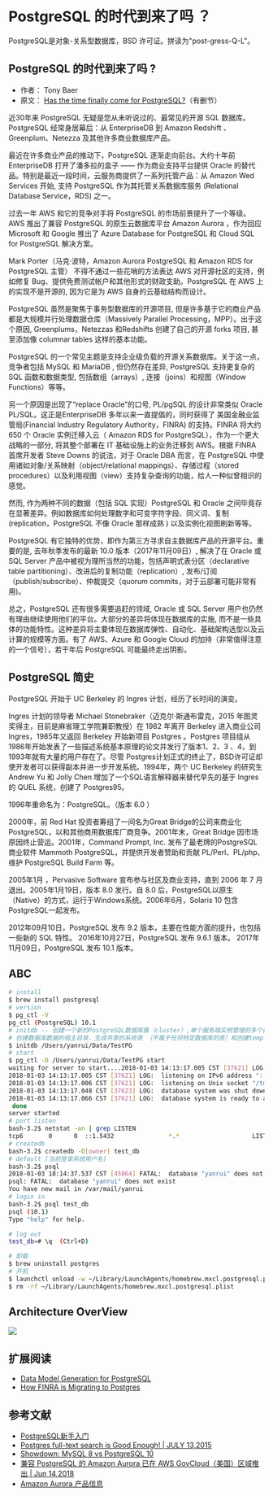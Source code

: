 # PostgreSQL 的时代到来了吗 ？

PostgreSQL是对象-关系型数据库，BSD 许可证。拼读为"post-gress-Q-L"。

## PostgreSQL 的时代到来了吗 ?

- 作者： Tony Baer
- 原文： [Has the time finally come for PostgreSQL?](https://www.zdnet.com/article/has-the-time-finally-come-for-postgresql/)（有删节）

近30年来 PostgreSQL 无疑是您从未听说过的、最常见的开源 SQL 数据库。PostgreSQL 经常身居幕后：从 EnterpriseDB 到 Amazon Redshift 、Greenplum、Netezza 及其他许多商业数据库产品。

最近在许多商业产品的推动下，PostgreSQL 逐渐走向前台。大约十年前 EnterpriseDB 打开了潘多拉的盒子 —— 作为商业支持平台提供 Oracle 的替代品。特别是最近一段时间，云服务商提供了一系列托管产品：从 Amazon Wed Services 开始, 支持 PostgreSQL 作为其托管关系数据库服务 (Relational Database Service，RDS) 之一。

过去一年 AWS 和它的竞争对手将 PostgreSQL 的市场前景提升了一个等级。AWS 推出了兼容 PostgreSQL 的原生云数据库平台 Amazon Aurora ，作为回应 Microsoft 和 Google 推出了 Azure Database for PostgreSQL 和 Cloud SQL for PostgreSQL 解决方案。

Mark Porter（马克·波特，Amazon Aurora PostgreSQL  和 Amazon RDS for PostgreSQL 主管） 不得不通过一些花哨的方法表达 AWS 对开源社区的支持，例如修复 Bug、提供免费测试帐户和其他形式的财政支助。PostgreSQL 在 AWS 上的实现不是开源的, 因为它是为 AWS 自身的云基础结构而设计。

PostgreSQL 虽然是聚焦于事务型数据库的开源项目, 但是许多基于它的商业产品都是大规模并行处理数据仓库（Massively Parallel Processing，MPP）。出于这个原因,  Greenplums，Netezzas 和Redshifts 创建了自己的开源 forks 项目, 甚至添加像 columnar tables 这样的基本功能。

PostgreSQL 的一个常见主题是支持企业级负载的开源关系数据库。关于这一点，竞争者包括 MySQL 和 MariaDB , 但仍然存在差异, PostgreSQL 支持更复杂的 SQL 函数和数据类型, 包括数组（arrays）, 连接（joins）和视图（Window Functions）等等。

另一个原因是出现了“replace Oracle”的口号, PL/pgSQL 的设计非常类似 Oracle PL/SQL。这正是EnterpriseDB 多年以来一直提倡的，同时获得了 美国金融业监管局(Financial Industry Regulatory Authority，FINRA) 的支持。FINRA 将大约 650 个 Oracle 实例迁移入云（ Amazon RDS for PostgreSQL），作为一个更大战略的一部分, 将其整个部署在 IT 基础设施上的业务迁移到 AWS。根据 FINRA 首席开发者 Steve Downs 的说法，对于  Oracle DBA 而言，在 PostgreSQL 中使用诸如对象/关系映射（object/relational mappings）、存储过程（stored procedures）以及利用视图（view）支持复杂查询的功能，给人一种似曾相识的感觉。

然而, 作为两种不同的数据（包括 SQL 实现）PostgreSQL 和 Oracle 之间毕竟存在显著差异。例如数据库如何处理数字和可变字符字段、同义词、复制 (replication，PostgreSQL 不像 Oracle 那样成熟 ) 以及实例化视图刷新等等。

PostgreSQL 有它独特的优势，即作为第三方寻求自主数据库产品的开源平台。重要的是, 去年秋季发布的最新 10.0 版本（2017年11月09日）, 解决了在 Oracle 或 SQL Server 产品中被视为理所当然的功能，包括声明式表分区（declarative table partitioning）、改进后的复制功能（replication）, 发布/订阅（publish/subscribe）、仲裁提交（quorum commits，对于云部署可能非常有用)。

总之，PostgreSQL 还有很多需要追赶的领域,  Oracle 或 SQL Server 用户也仍然有理由继续使用他们的平台。大部分的差异将体现在数据库的实施, 而不是一些具体的功能特性。这种差异将主要体现在数据库弹性、自动化、基础架构选型以及云计算的规模等方面。有了 AWS、Azure 和 Google Cloud 的加持（非常值得注意的一个信号），若干年后 PostgreSQL 可能最终走出阴影。

## PostgreSQL 简史

PostgreSQL 开始于 UC Berkeley 的 Ingres 计划，经历了长时间的演变。

Ingres 计划的领导者 Michael Stonebraker（迈克尔·斯通布雷克，2015 年图灵奖得主，目前是麻省理工学院兼职教授）在 1982 年离开 Berkeley 进入商业公司 Ingres，1985年又返回 Berkeley 开始新项目 Postgres 。Postgres 项目组从1986年开始发表了一些描述系统基本原理的论文并发行了版本1、2、3 、4，到1993年就有大量的用户存在了。尽管 Postgres计划正式的终止了，BSD许可证却使开发者可以获得副本并进一步开发系统。1994年，两个 UC Berkeley 的研究生 Andrew Yu 和 Jolly Chen 增加了一个SQL语言解释器来替代早先的基于 Ingres 的 QUEL 系统，创建了 Postgres95。

1996年重命名为：PostgreSQL。（版本 6.0 ）

2000年，前 Red Hat 投资者筹组了一间名为Great Bridge的公司来商业化PostgreSQL，以和其他商用数据库厂商竞争。2001年末，Great Bridge 因市场原因终止营运。2001年，Command Prompt, Inc. 发布了最老牌的PostgreSQL 商业软件 Mammoth PostgreSQL，并提供开发者赞助和贡献 PL/Perl、PL/php、维护 PostgreSQL Build Farm 等。

2005年1月 ，Pervasive Software 宣布参与社区及商业支持，直到 2006 年 7 月退出。2005年1月19日，版本 8.0 发行。自 8.0 后，PostgreSQL以原生（Native）的方式，运行于Windows系统。2006年6月，Solaris 10 包含 PostgreSQL一起发布。

2012年09月10日，PostgreSQL 发布 9.2 版本，主要在性能方面的提升，也包括一些新的 SQL 特性。
2016年10月27日，PostgreSQL 发布 9.6.1 版本。
2017年11月09日，PostgreSQL 发布 10.1 版本。

## ABC

```bash
# install
$ brew install postgresql
# version
$ pg_ctl -V
pg_ctl (PostgreSQL) 10.1
# initdb -- 创建一个新的PostgreSQL数据库簇（cluster）,单个服务端实例管理的多个数据库的集合。
# 创建数据库数据的宿主目录，生成共享的系统表 （不属于任何特定数据库的表）和创建template1 和postgres数据库
$ initdb /Users/yanrui/Data/TestPG
# start
$ pg_ctl -D /Users/yanrui/Data/TestPG start
waiting for server to start....2018-01-03 14:13:17.005 CST [37621] LOG:  listening on IPv4 address "127.0.0.1", port 5432
2018-01-03 14:13:17.005 CST [37621] LOG:  listening on IPv6 address "::1", port 5432
2018-01-03 14:13:17.006 CST [37621] LOG:  listening on Unix socket "/tmp/.s.PGSQL.5432"
2018-01-03 14:13:17.048 CST [37623] LOG:  database system was shut down at 2018-01-03 14:11:30 CST
2018-01-03 14:13:17.066 CST [37621] LOG:  database system is ready to accept connections
 done
server started
# port listen
bash-3.2$ netstat -an | grep LISTEN     
tcp6       0      0  ::1.5432               *.*                    LISTEN
# createdb
bash-3.2$ createdb -O[owner] test_db
# default [当前登录系统用户名]
bash-3.2$ psql
2018-01-03 18:14:37.537 CST [45864] FATAL:  database "yanrui" does not exist
psql: FATAL:  database "yanrui" does not exist
You have new mail in /var/mail/yanrui
# login in
bash-3.2$ psql test_db
psql (10.1)
Type "help" for help.

# log out
test_db=# \q  (Ctrl+D)

# 卸载
$ brew uninstall postgres
# 开机
$ launchctl unload -w ~/Library/LaunchAgents/homebrew.mxcl.postgresql.plist
$ rm -rf ~/Library/LaunchAgents/homebrew.mxcl.postgresql.plist
```

## Architecture OverView

![](http://omb2onfvy.bkt.clouddn.com/DB_PostgreSQL_Overview.png)

## 扩展阅读
- [Data Model Generation for PostgreSQL](http://packagemain.blogspot.it/2016/05/data-model-generation-for-postgresql.html)
- [How FINRA is Migrating to Postgres](https://postgresconf.org/conferences/2018/program/proposals/finra-placeholder)

## 参考文献
- [PostgreSQL新手入门](http://www.ruanyifeng.com/blog/2013/12/getting_started_with_postgresql.html)
- [Postgres full-text search is Good Enough! | JULY 13,2015](http://rachbelaid.com/postgres-full-text-search-is-good-enough/)
- [Showdown: MySQL 8 vs PostgreSQL 10](https://hackernoon.com/showdown-mysql-8-vs-postgresql-10-3fe23be5c19e)
- [兼容 PostgreSQL 的 Amazon Aurora 已在 AWS GovCloud（美国）区域推出 | Jun 14,2018](https://aws.amazon.com/cn/about-aws/whats-new/2018/06/amazon-aurora-postgresql-compatibility-in-aws-govcloud-us/)
- [Amazon Aurora 产品信息](https://aws.amazon.com/cn/rds/aurora/)
